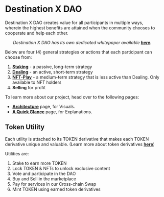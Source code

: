 # **Destination X DAO**

Destination X DAO creates value for all participants in multiple ways, wherein the highest benefits are attained when the community chooses to cooperate and help each other.

<center>

<i>Destination X DAO has its own dedicated whitepaper available <a href="https://ambitious-pond-070099200.azurestaticapps.net/" target="_blank"><b>here</b></a>.</i>

</center>

Below are four (4) general strategies or actions that each participant can choose from:

1. <b><a href="https://ambitious-pond-070099200.azurestaticapps.net/ds10x/utilities/staking/" target="_blank">Staking</a></b> - a passive, long-term strategy
2. <b><a href="https://ambitious-pond-070099200.azurestaticapps.net/ds10x/utilities/dealing/" target="_blank">Dealing</a></b> - an active, short-term strategy
3. <b><a href="https://ambitious-pond-070099200.azurestaticapps.net/ds10x/utilities/nft-only/" target="_blank">NFT-Play</a></b> - a medium-term strategy that is less active than Dealing. Only available to NFT holders
4. **Selling** for profit

To learn more about our project, head over to the following pages:

- <b><a href="https://ambitious-pond-070099200.azurestaticapps.net/ds10x/architecture/" target="_blank">Architecture</a></b> page, for Visuals.
- <b><a href="https://ambitious-pond-070099200.azurestaticapps.net/ds10x/summary/" target="_blank">A Quick Glance</a></b> page, for Explanations.

## Token Utility

Each utility is attached to its TOKEN derivative that makes each TOKEN derivative unique and valuable. (Learn more about token derivatives <b><a href="https://ambitious-pond-070099200.azurestaticapps.net/ds10x/tokens/" target="_blank">here</a></b>)

Utilities are:

1. Stake to earn more TOKEN
2. Lock TOKEN & NFTs to unlock exclusive content
3. Vote and participate in the DAO
4. Buy and Sell in the marketplace
5. Pay for services in our Cross-chain Swap
6. Mint TOKEN using earned token derivatives
